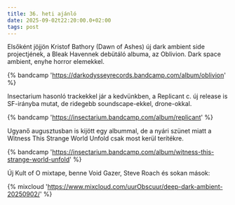 ```yaml
---
title: 36. heti ajánló
date: 2025-09-02t22:20:00.0+02:00
tags: post
---
```


Elsőként jöjjön Kristof Bathory (Dawn of Ashes) új dark ambient side projectjének, a Bleak Havennek debütáló albuma, az Oblivion. Dark space ambient, enyhe horror elemekkel.

{% bandcamp 'https://darkodysseyrecords.bandcamp.com/album/oblivion' %}

Insectarium hasonló trackekkel jár a kedvünkben, a Replicant c. új release is SF-irányba mutat, de ridegebb soundscape-ekkel, drone-okkal.

{% bandcamp 'https://insectarium.bandcamp.com/album/replicant' %}

Ugyanő augusztusban is kijött egy albummal, de a nyári szünet miatt a Witness This Strange World Unfold csak most kerül terítékre.

{% bandcamp 'https://insectarium.bandcamp.com/album/witness-this-strange-world-unfold' %}

Új Kult of O mixtape, benne Void Gazer, Steve Roach és sokan mások:

{% mixcloud 'https://www.mixcloud.com/uurObscuur/deep-dark-ambient-20250902/' %}

